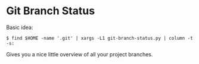 Git Branch Status
=================

Basic idea:

    $ find $HOME -name '.git' | xargs -L1 git-branch-status.py | column -t -s:

Gives you a nice little overview of all your project branches.
